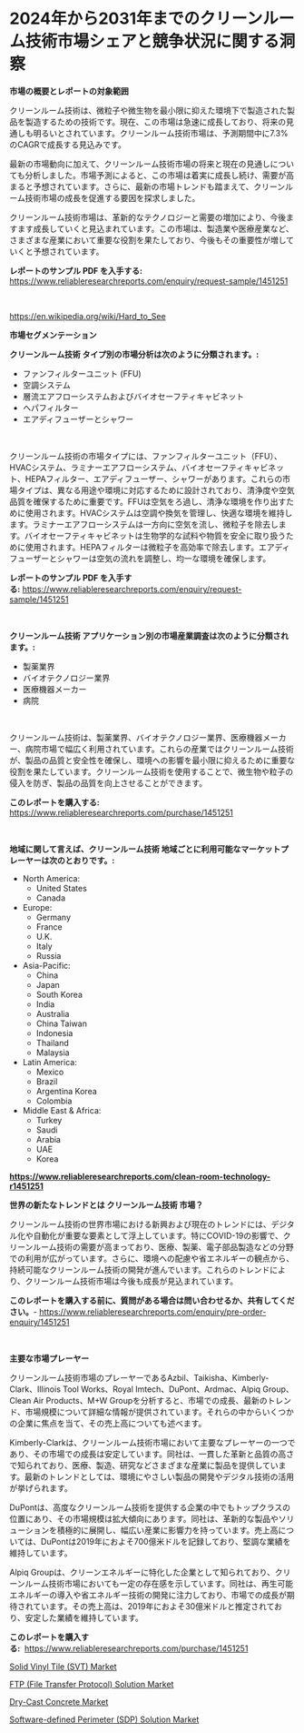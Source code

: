 <p><h1>2024年から2031年までのクリーンルーム技術市場シェアと競争状況に関する洞察</h1></p><p><strong>市場の概要とレポートの対象範囲</strong></p>
<p><p>クリーンルーム技術は、微粒子や微生物を最小限に抑えた環境下で製造された製品を製造するための技術です。現在、この市場は急速に成長しており、将来の見通しも明るいとされています。クリーンルーム技術市場は、予測期間中に7.3%のCAGRで成長する見込みです。</p><p>最新の市場動向に加えて、クリーンルーム技術市場の将来と現在の見通しについても分析しました。市場予測によると、この市場は着実に成長し続け、需要が高まると予想されています。さらに、最新の市場トレンドも踏まえて、クリーンルーム技術市場の成長を促進する要因を探求しました。</p><p>クリーンルーム技術市場は、革新的なテクノロジーと需要の増加により、今後ますます成長していくと見込まれています。この市場は、製造業や医療産業など、さまざまな産業において重要な役割を果たしており、今後もその重要性が増していくと予想されています。</p></p>
<p><strong>レポートのサンプル PDF を入手する:</strong> <a href="https://www.reliableresearchreports.com/enquiry/request-sample/1451251">https://www.reliableresearchreports.com/enquiry/request-sample/1451251</a></p>
<p>&nbsp;</p>
<p><a href="https://en.wikipedia.org/wiki/Hard_to_See">https://en.wikipedia.org/wiki/Hard_to_See</a></p>
<p><strong>市場セグメンテーション</strong></p>
<p><strong>クリーンルーム技術 タイプ別の市場分析は次のように分類されます。:</strong></p>
<p><ul><li>ファンフィルターユニット (FFU)</li><li>空調システム</li><li>層流エアフローシステムおよびバイオセーフティキャビネット</li><li>ヘパフィルター</li><li>エアディフューザーとシャワー</li></ul></p>
<p>&nbsp;</p>
<p><p>クリーンルーム技術の市場タイプには、ファンフィルターユニット（FFU）、HVACシステム、ラミナーエアフローシステム、バイオセーフティキャビネット、HEPAフィルター、エアディフューザー、シャワーがあります。これらの市場タイプは、異なる用途や環境に対応するために設計されており、清浄度や空気品質を確保するために重要です。FFUは空気をろ過し、清浄な環境を作り出すために使用されます。HVACシステムは空調や換気を管理し、快適な環境を維持します。ラミナーエアフローシステムは一方向に空気を流し、微粒子を除去します。バイオセーフティキャビネットは生物学的な試料や物質を安全に取り扱うために使用されます。HEPAフィルターは微粒子を高効率で除去します。エアディフューザーとシャワーは空気の流れを調整し、均一な環境を確保します。</p></p>
<p><strong>レポートのサンプル PDF を入手する:</strong>&nbsp;<a href="https://www.reliableresearchreports.com/enquiry/request-sample/1451251">https://www.reliableresearchreports.com/enquiry/request-sample/1451251</a></p>
<p>&nbsp;</p>
<p><strong> クリーンルーム技術 アプリケーション別の市場産業調査は次のように分類されます。:</strong></p>
<p><ul><li>製薬業界</li><li>バイオテクノロジー業界</li><li>医療機器メーカー</li><li>病院</li></ul></p>
<p>&nbsp;</p>
<p><p>クリーンルーム技術は、製薬業界、バイオテクノロジー業界、医療機器メーカー、病院市場で幅広く利用されています。これらの産業ではクリーンルーム技術が、製品の品質と安全性を確保し、環境への影響を最小限に抑えるために重要な役割を果たしています。クリーンルーム技術を使用することで、微生物や粒子の侵入を防ぎ、製品の品質を向上させることができます。</p></p>
<p><strong>このレポートを購入する:</strong>&nbsp; <a href="https://www.reliableresearchreports.com/purchase/1451251">https://www.reliableresearchreports.com/purchase/1451251</a></p>
<p>&nbsp;</p>
<p><strong>地域に関して言えば、クリーンルーム技術 地域ごとに利用可能なマーケットプレーヤーは次のとおりです。:</strong></p>
<p><ul>
    <li>
        North America:
        <ul>
            <li>United States</li>
            <li>Canada</li>
        </ul>
    </li>
    <li>
        Europe:
        <ul>
            <li>Germany</li>
            <li>France</li>
            <li>U.K.</li>
            <li>Italy</li>
            <li>Russia</li>
        </ul>
    </li>
    <li>
        Asia-Pacific:
        <ul>
            <li>China</li>
            <li>Japan</li>
            <li>South Korea</li>
            <li>India</li>
            <li>Australia</li>
            <li>China Taiwan</li>
            <li>Indonesia</li>
            <li>Thailand</li>
            <li>Malaysia</li>
        </ul>
    </li>
    <li>
        Latin America:
        <ul>
            <li>Mexico</li>
            <li>Brazil</li>
            <li>Argentina Korea</li>
            <li>Colombia</li>
        </ul>
    </li>
    <li>
        Middle East & Africa:
        <ul>
            <li>Turkey</li>
            <li>Saudi</li>
            <li>Arabia</li>
            <li>UAE</li>
            <li>Korea</li>
        </ul>
    </li>
    </ul></p>
<p><strong><a href="https://www.reliableresearchreports.com/clean-room-technology-r1451251">https://www.reliableresearchreports.com/clean-room-technology-r1451251</a></strong>&nbsp;</p>
<p><strong>世界の新たなトレンドとは クリーンルーム技術 市場？</strong></p>
<p><p>クリーンルーム技術の世界市場における新興および現在のトレンドには、デジタル化や自動化が重要な要素として浮上しています。特にCOVID-19の影響で、クリーンルーム技術の需要が高まっており、医療、製薬、電子部品製造などの分野での利用が広がっています。さらに、環境への配慮や省エネルギーの観点から、持続可能なクリーンルーム技術の開発が進んでいます。これらのトレンドにより、クリーンルーム技術市場は今後も成長が見込まれています。</p></p>
<p><strong>このレポートを購入する前に、質問がある場合は問い合わせるか、共有してください。</strong>- <a href="https://www.reliableresearchreports.com/enquiry/pre-order-enquiry/1451251">https://www.reliableresearchreports.com/enquiry/pre-order-enquiry/1451251</a></p>
<p>&nbsp;</p>
<p><strong>主要な市場プレーヤー</strong></p>
<p><p>クリーンルーム技術市場のプレーヤーであるAzbil、Taikisha、Kimberly-Clark、Illinois Tool Works、Royal Imtech、DuPont、Ardmac、Alpiq Group、Clean Air Products、M+W Groupを分析すると、市場での成長、最新のトレンド、市場規模について詳細な情報が提供されています。それらの中からいくつかの企業に焦点を当て、その売上高についても述べます。</p><p>Kimberly-Clarkは、クリーンルーム技術市場において主要なプレーヤーの一つであり、その市場での成長は安定しています。同社は、一貫した革新と品質の高さで知られており、医療、製造、研究などさまざまな産業に製品を提供しています。最新のトレンドとしては、環境にやさしい製品の開発やデジタル技術の活用が挙げられます。</p><p>DuPontは、高度なクリーンルーム技術を提供する企業の中でもトップクラスの位置にあり、その市場規模は拡大傾向にあります。同社は、革新的な製品やソリューションを積極的に展開し、幅広い産業に影響力を持っています。売上高については、DuPontは2019年におよそ700億米ドルを記録しており、堅調な業績を維持しています。</p><p>Alpiq Groupは、クリーンエネルギーに特化した企業として知られており、クリーンルーム技術市場においても一定の存在感を示しています。同社は、再生可能エネルギーの導入や省エネルギー技術の開発に注力しており、市場での成長が期待されています。その売上高は、2019年におよそ30億米ドルと推定されており、安定した業績を維持しています。</p></p>
<p><strong>このレポートを購入する:</strong>&nbsp;&nbsp;<a href="https://www.reliableresearchreports.com/purchase/1451251">https://www.reliableresearchreports.com/purchase/1451251</a></p>
<p><p><a href="https://github.com/awicka1/Market-Research-Report-List-1/blob/main/solid-vinyl-tile-svt-market.md">Solid Vinyl Tile (SVT) Market</a></p><p><a href="https://issuu.com/reportprime-2/docs/ftp-file-transfer-protocol-solution-market-size-20">FTP (File Transfer Protocol) Solution Market</a></p><p><a href="https://github.com/Dhjdj3783/Market-Research-Report-List-1/blob/main/dry-cast-concrete-market.md">Dry-Cast Concrete Market</a></p><p><a href="https://issuu.com/reportprime-2/docs/software-defined-perimeter-sdp-solution-market-siz">Software-defined Perimeter (SDP) Solution Market</a></p></p>
